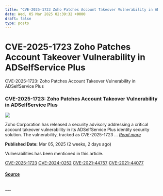 ```yaml
---
title: "CVE-2025-1723 Zoho Patches Account Takeover Vulnerability in ADSelfService Plus"
date: Wed, 05 Mar 2025 02:39:32 +0000
draft: false
type: posts
---
```

# CVE-2025-1723 Zoho Patches Account Takeover Vulnerability in ADSelfService Plus





 CVE-2025-1723: Zoho Patches Account Takeover Vulnerability in ADSelfService Plus 

### CVE-2025-1723: Zoho Patches Account Takeover Vulnerability in ADSelfService Plus

![](https://upload.cvefeed.io/news/33476/thumbnail.jpg)

Zoho Corporation has released a security advisory addressing a critical account takeover vulnerability in its ADSelfService Plus identity security solution. The vulnerability, tracked as CVE-2025-1723 ... [_Read more_](https://securityonline.info/cve-2025-1723-zoho-patches-account-takeover-vulnerability-in-adselfservice-plus/)

**Published Date:** Mar 05, 2025 (2 weeks, 2 days ago)

Vulnerabilities has been mentioned in this article.

[CVE-2025-1723](https://cvefeed.io/vuln/detail/CVE-2025-1723) [CVE-2024-0252](https://cvefeed.io/vuln/detail/CVE-2024-0252) [CVE-2021-44757](https://cvefeed.io/vuln/detail/CVE-2021-44757) [CVE-2021-44077](https://cvefeed.io/vuln/detail/CVE-2021-44077)

#### [Source](https://securityonline.info/cve-2025-1723-zoho-patches-account-takeover-vulnerability-in-adselfservice-plus/)

<br/>
---
